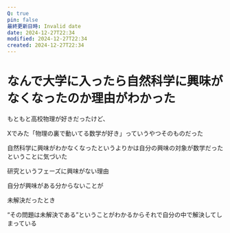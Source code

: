 ```yaml
---
Q: true
pin: false
最終更新日時: Invalid date
date: 2024-12-27T22:34
modified: 2024-12-27T22:34
created: 2024-12-27T22:34
---
```

# なんで大学に入ったら自然科学に興味がなくなったのか理由がわかった

もともと高校物理が好きだったけど、

Xでみた「物理の裏で動いてる数学が好き」っていうやつそのものだった

自然科学に興味がわかなくなったというよりかは自分の興味の対象が数学だったということに気づいた

研究というフェーズに興味がない理由

自分が興味がある分からないことが

未解決だったとき

“その問題は未解決である”ということがわかるからそれで自分の中で解決してしまっている